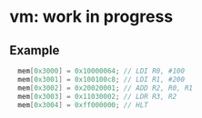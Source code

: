# vm: work in progress

## Example
```c
  mem[0x3000] = 0x10000064; // LDI R0, #100
  mem[0x3001] = 0x100100c8; // LDI R1, #200
  mem[0x3002] = 0x20020001; // ADD R2, R0, R1
  mem[0x3003] = 0x11030002; // LDR R3, R2
  mem[0x3004] = 0xff000000; // HLT
```